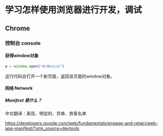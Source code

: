 # 学习怎样使用浏览器进行开发，调试

## Chrome

### 控制台 console

#### 获得window对象

```javascript
w = window.open("#/device")
```

这行代码会打开一个新页面，返回该页面的window对象。

#### 网络 Network

##### Manifest 是什么？

中文翻译：表现、明显的、货单、旅客名单

https://developers.google.com/web/fundamentals/engage-and-retain/web-app-manifest/?utm_source=devtools
